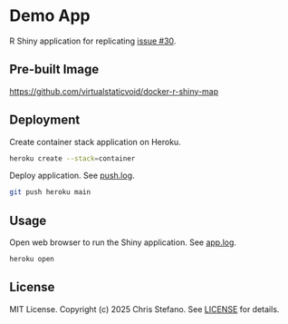# Demo App

R Shiny application for replicating [issue #30][issue-30].

## Pre-built Image

https://github.com/virtualstaticvoid/docker-r-shiny-map

## Deployment

Create container stack application on Heroku.

```bash
heroku create --stack=container
```

Deploy application. See [push.log](push.log).

```bash
git push heroku main
```

## Usage

Open web browser to run the Shiny application. See [app.log](app.log).

```bash
heroku open
```

## License

MIT License. Copyright (c) 2025 Chris Stefano. See [LICENSE](LICENSE) for details.

<!-- links -->

[issue-30]: https://github.com/virtualstaticvoid/heroku-docker-r/issues/30
